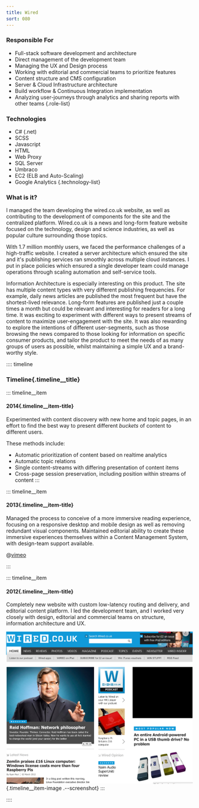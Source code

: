 ```yaml
---
title: Wired
sort: 080
---
```


### Responsible For
- Full-stack software development and architecture
- Direct management of the development team
- Managing the UX and Design process
- Working with editorial and commercial teams to prioritize features
- Content structure and CMS configuration
- Server & Cloud Infrastructure architecture
- Build workflow & Continuous Integration implementation
- Analyzing user-journeys through analytics and sharing reports with other teams
{.role-list}

### Technologies
- C# (.net)
- SCSS
- Javascript
- HTML
- Web Proxy
- SQL Server
- Umbraco
- EC2 (ELB and Auto-Scaling)
- Google Analytics
{.technology-list}

### What is it?

I managed the team developing the wired.co.uk website, as well as contributing to the development of components for the site and the centralized platform. Wired.co.uk is a news and long-form feature website focused on the technology, design and science industries, as well as popular culture surrounding those topics.

With 1.7 million monthly users, we faced the performance challenges of a high-traffic website. I created a server architecture which ensured the site and it's publishing services ran smoothly across multiple cloud instances. I put in place policies which ensured a single developer team could manage operations through scaling automation and self-service tools.

Information Architecture is especially interesting on this product. The site has multiple content types with very different publishing frequencies. For example, daily news articles are published the most frequent but have the shortest-lived relevance. Long-form features are published just a couple times a month but could be relevant and interesting for readers for a long time. It was exciting to experiment with different ways to present streams of content to maximize user-engagement with the site. It was also rewarding to explore the intentions of different user-segments, such as those browsing the news compared to those looking for information on specific consumer products, and tailor the product to meet the needs of as many groups of users as possible, whilst maintaining a simple UX and a brand-worthy style.

:::: timeline
### Timeline{.timeline__title}

::: timeline__item
#### 2014{.timeline__item-title}
Experimented with content discovery with new home and topic pages, in an effort to find the best way to present different *buckets* of content to different users.

These methods include:
- Automatic prioritization of content based on realtime analytics
- Automatic topic relations
- Single content-streams with differing presentation of content items
- Cross-page session preservation, including position within streams of content
:::


::: timeline__item
#### 2013{.timeline__item-title}
Managed the process to conceive of a more immersive reading experience, focusing on a responsive desktop and mobile design as well as removing redundant visual components. Maintained editorial ability to create these immersive experiences themselves within a Content Management System, with design-team support available.

@[vimeo](122073076##4x1)

:::

::: timeline__item
#### 2012{.timeline__item-title}
Completely new website with custom low-latency routing and delivery, and editorial content platform. I led the development team, and I worked very closely with design, editorial and commercial teams on structure, information architecture and UX.

![Wired.co.uk screenshot from 2012](./wired-2012.png){.timeline__item-image .--screenshot}
:::


::::
